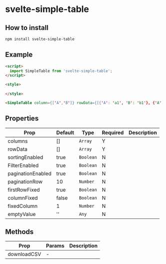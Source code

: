 # svelte-simple-table

## How to install

```bash
npm install svelte-simple-table
```

## Example

```html
<script>
  import SimpleTable from 'svelte-simple-table';
</script>

<style>
  
</style>

<SimpleTable column={['A','B']} rowData={[{'A': 'a1', 'B': 'b1'}, {'A': 'a2', 'B': 'b2'}]}/>

```

## Properties

| Prop    | Default | Type  | Required | Description |
|---------|---------|-------|----------|-------------|
| columns | []      | `Array` | Y |             |
| rowData | []      | `Array` | Y |           |
| sortingEnabled | true | `Boolean` | N |          |
| FilterEnabled | true | `Boolean` | N |          |
| paginationEnabled | true | `Boolean` | N |          |
| paginationRow | 10 | `Number` | N |          |
| firstRowFixed | true | `Boolean` | N |         |
| columnFixed | false | `Boolean` | N |         |
| fixedColumn | 1 | `Number` | N |          |
| emptyValue | '' | `Any` | N |          |


## Methods
| Prop    | Params | Description  | 
|---------|---------|-------|
| downloadCSV | - |  |
